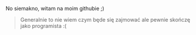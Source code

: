 No siemakno, witam na moim githubie ;)

>Generalnie to nie wiem czym będe się zajmować ale pewnie skończę jako programista :(
